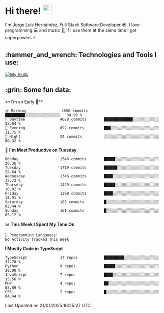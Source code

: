 <h1 align="left">
 <abc>
  <br>Hi there! <img src="https://user-images.githubusercontent.com/42378118/110234147-e3259600-7f4e-11eb-95be-0c4047144dea.gif" width="30"><br>
 </abc>
</h1>

I'm Jorge Luis Hernández, Full Stack Software Developer :sunglasses:. I love programming :computer: and music :musical_score:, if I use them at the same time I get superpowers :zap:. 


<h2 align="left">:hammer_and_wrench: Technologies and Tools I use:</h2>

[![My Skills](https://skillicons.dev/icons?i=js,ts,html,css,py,vue,react,next,nest,postgres,mysql)](https://skillicons.dev)

<h2 align="left">:grin: Some fun data:</h2>
<!--START_SECTION:waka-->
**I'm an Early 🐤** 

```text
🌞 Morning                2650 commits        █████████░░░░░░░░░░░░░░░░   34.90 % 
🌆 Daytime                4028 commits        █████████████░░░░░░░░░░░░   53.04 % 
🌃 Evening                892 commits         ███░░░░░░░░░░░░░░░░░░░░░░   11.75 % 
🌙 Night                  24 commits          ░░░░░░░░░░░░░░░░░░░░░░░░░   00.32 % 
```
📅 **I'm Most Productive on Tuesday** 

```text
Monday                   1546 commits        █████░░░░░░░░░░░░░░░░░░░░   20.36 % 
Tuesday                  1719 commits        ██████░░░░░░░░░░░░░░░░░░░   22.64 % 
Wednesday                1346 commits        ████░░░░░░░░░░░░░░░░░░░░░   17.72 % 
Thursday                 1429 commits        █████░░░░░░░░░░░░░░░░░░░░   18.82 % 
Friday                   1208 commits        ████░░░░░░░░░░░░░░░░░░░░░   15.91 % 
Saturday                 185 commits         █░░░░░░░░░░░░░░░░░░░░░░░░   02.44 % 
Sunday                   161 commits         █░░░░░░░░░░░░░░░░░░░░░░░░   02.12 % 
```


📊 **This Week I Spent My Time On** 

```text
💬 Programming Languages: 
No Activity Tracked This Week
```

**I Mostly Code in TypeScript** 

```text
TypeScript               17 repos            █████████░░░░░░░░░░░░░░░░   37.78 % 
Python                   9 repos             █████░░░░░░░░░░░░░░░░░░░░   20.00 % 
JavaScript               7 repos             ████░░░░░░░░░░░░░░░░░░░░░   15.56 % 
PHP                      4 repos             ██░░░░░░░░░░░░░░░░░░░░░░░   08.89 % 
CSS                      2 repos             █░░░░░░░░░░░░░░░░░░░░░░░░   04.44 % 
```




 Last Updated on 21/01/2025 16:25:27 UTC
<!--END_SECTION:waka-->
